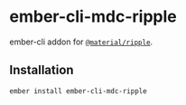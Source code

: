 ember-cli-mdc-ripple
======================

ember-cli addon for [`@material/ripple`](https://github.com/material-components/material-components-web/tree/master/packages/mdc-ripple).

Installation
------------

    ember install ember-cli-mdc-ripple

